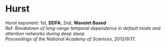 Hurst
=====

Hurst exponent: 1st, **DDFA**; 2nd, **Wavelet Based** <br />
Ref: 
    *Breakdown of long-range temporal dependence in default mode and attention networks during deep sleep.* <br />
    *Proceedings of the National Academy of Sciences*, 2013/9/17.
